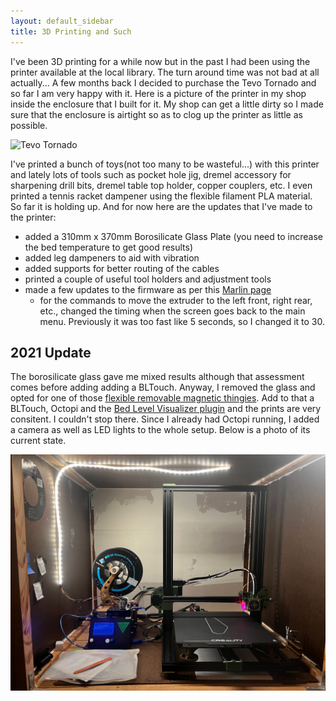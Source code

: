 ```yaml
---
layout: default_sidebar
title: 3D Printing and Such
---
```


I've been 3D printing for a while now but in the past I had been using the printer available at the local library. The turn around time was not bad at all actually... A few months back I decided to purchase the Tevo Tornado and so far I am very happy with it. Here is a picture of the printer in my shop inside the enclosure that I built for it. My shop can get a little dirty so I made sure that the enclosure is airtight so as to clog up the printer as little as possible. 

![Tevo Tornado](assets/tevo_tornado.jpg)

I've printed a bunch of toys(not too many to be wasteful...) with this printer and lately lots of tools such as pocket hole jig, dremel accessory for sharpening drill bits, dremel table top holder, copper couplers, etc. I even printed a tennis racket dampener using the flexible filament PLA material. So far it is holding up. And for now here are the updates that I've made to the printer:

* added a 310mm x 370mm Borosilicate Glass Plate (you need to increase the bed temperature to get good results)
* added leg dampeners to aid with vibration
* added supports for better routing of the cables
* printed a couple of useful tool holders and adjustment tools
* made a few updates to the firmware as per this [Marlin page](https://github.com/arunoda/marlin)
  * for the commands to move the extruder to the left front, right rear, etc., changed the timing when the screen goes back to the main menu. Previously it was too fast like 5 seconds, so I changed it to 30. 


## 2021 Update

The borosilicate glass gave me mixed results although that assessment comes before adding adding a BLTouch.  Anyway, I removed the glass and opted for one of those [flexible removable magnetic thingies](https://www.amazon.com/Creality-3D-Ultra-Flexible-Removable-9-25x9-25/dp/B07GRSDKS9). Add to that a BLTouch, Octopi and the [Bed Level Visualizer plugin](https://plugins.octoprint.org/plugins/bedlevelvisualizer/) and the prints are very consitent. I couldn't stop there. Since I already had Octopi running, I added a camera as well as LED lights to the whole setup. Below is a photo of its current state.

![Tevo Tornado ao 2021](assets/tevo_tornado2.jpg)